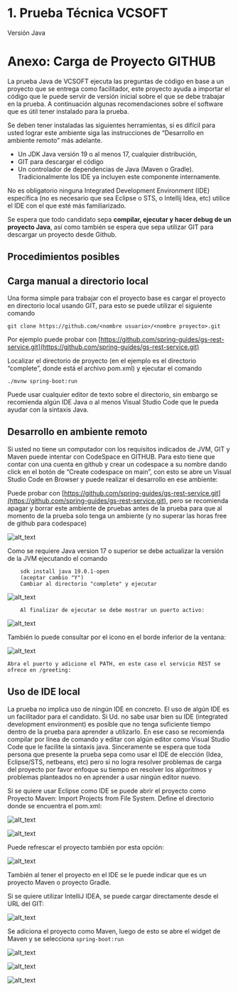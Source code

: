 

# 1. Prueba Técnica VCSOFT

Versión Java



# Anexo: Carga de Proyecto GITHUB

La prueba Java de VCSOFT ejecuta las preguntas de código en base a un proyecto que se entrega como facilitador, este proyecto ayuda a importar el código que le puede servir de versión inicial sobre el que se debe trabajar en la prueba. A continuación algunas recomendaciones sobre el software que es útil tener instalado para la prueba. 

Se deben tener instaladas las siguientes herramientas, si es difícil para usted lograr este ambiente siga las instrucciones de “Desarrollo en ambiente remoto” más adelante.



* Un JDK Java versión 19 o al menos 17, cualquier distribución, 
* GIT para descargar el código
* Un controlador de dependencias de Java (Maven o Gradle). Tradicionalmente los IDE ya incluyen este componente internamente.

No es obligatorio ninguna Integrated Development Environment (IDE) específica (no es necesario que sea Eclipse o STS, o Intellij Idea, etc) utilice el IDE con el que esté más familiarizado.

Se espera que todo candidato sepa **compilar, ejecutar y hacer debug de un proyecto Java**, así como también se espera que sepa utilizar GIT para descargar un proyecto desde Github.


## Procedimientos posibles 


## Carga manual a directorio local

Una forma simple para trabajar con el proyecto base es cargar el proyecto en directorio local usando GIT, para esto se puede utilizar el siguiente comando

 


```
git clone https://github.com/<nombre usuario>/<nombre proyecto>.git
```


Por ejemplo puede probar con [https://github.com/spring-guides/gs-rest-service.git](https://github.com/spring-guides/gs-rest-service.git) 

Localizar el directorio de proyecto (en el ejemplo es el directorio “complete”, donde está el archivo pom.xml) y ejecutar el comando 


```
./mvnw spring-boot:run

```


Puede usar cualquier editor de texto sobre el directorio, sin embargo se recomienda algún IDE Java o al menos Visual Studio Code que le pueda ayudar con la sintaxis Java.


## Desarrollo en ambiente remoto

Si usted no tiene un computador con los requisitos indicados de JVM, GIT y Maven puede intentar con CodeSpace en GITHUB. Para esto tiene que contar con una cuenta en github y crear un codespace a su nombre dando click en el botón de “Create codespace on main”, con esto se abre un Visual Studio Code en Browser y puede realizar el desarrollo en ese ambiente:

Puede probar con [https://github.com/spring-guides/gs-rest-service.git](https://github.com/spring-guides/gs-rest-service.git), pero se recomienda apagar y borrar este ambiente de pruebas antes de la prueba para que al momento de la prueba solo tenga un ambiente (y no superar las horas free de github para codespace)




![alt_text](images/image8.png "image_tooltip")


Como se requiere Java version 17 o superior se debe actualizar la versión de la JVM ejecutando el comando 


```
    sdk install java 19.0.1-open
    (aceptar cambio "Y")
    Cambiar al directorio "complete" y ejecutar 
```



    




![alt_text](images/image9.png "image_tooltip")



```
    Al finalizar de ejecutar se debe mostrar un puerto activo:
```



    


![alt_text](images/image10.png "image_tooltip")




También lo puede consultar por el icono en el borde inferior de la ventana:




![alt_text](images/image11.png "image_tooltip")



    Abra el puerto y adicione el PATH, en este caso el servicio REST se ofrece en /greeting:


## Uso de IDE local


La prueba no implica uso de ningún IDE en concreto. El uso de algún IDE es un facilitador para el candidato. Si Ud. no sabe usar bien su IDE (integrated development environment) es posible que no tenga suficiente tiempo dentro de la prueba para aprender a utilizarlo. En ese caso se recomienda compilar por línea de comando y editar con algún editor como Visual Studio Code que le facilite la sintaxis java. Sinceramente se espera que toda persona que presente la prueba sepa como usar el IDE de elección (Idea, Eclipse/STS, netbeans, etc)  pero si no logra resolver problemas de carga del proyecto por favor enfoque su tiempo en resolver los algoritmos y problemas planteados no en aprender a usar ningún editor nuevo.

Si se quiere usar Eclipse como IDE se puede abrir el proyecto como Proyecto Maven: Import Projects from File System. Define el directorio donde se encuentra el pom.xml:



![alt_text](images/image13.png "image_tooltip")

![alt_text](images/image14.png "image_tooltip")


Puede refrescar el proyecto también por esta opción:

![alt_text](images/image15.png "image_tooltip")


También al tener el proyecto en el IDE se le puede indicar que es un proyecto Maven o proyecto Gradle.

Si se quiere utilizar IntelliJ IDEA, se puede cargar directamente desde el URL del GIT: 

![alt_text](images/image16.png "image_tooltip")


Se adiciona el proyecto como Maven, luego de esto se abre el widget de Maven y se selecciona `spring-boot:run`




![alt_text](images/image17.png "image_tooltip")

![alt_text](images/image18.png "image_tooltip")

![alt_text](images/image19.png "image_tooltip")

